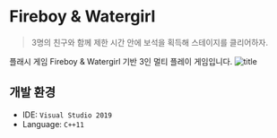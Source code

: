# Fireboy & Watergirl
> 3명의 친구와 함께 제한 시간 안에 보석을 획득해 스테이지를 클리어하자.

플래시 게임 Fireboy & Watergirl 기반 3인 멀티 플레이 게임입니다.
![title](https://github.com/Mgcllee/FBWG_Project/assets/73012050/f6d9009c-95a8-419b-9d82-312dba92f9eb)

## 개발 환경

* IDE: `Visual Studio 2019`
* Language: `C++11`
